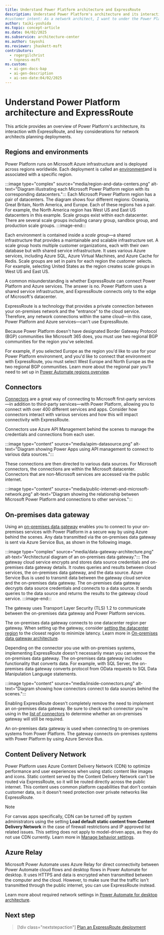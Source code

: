 ```yaml
---
title: Understand Power Platform architecture and ExpressRoute
description: Understand Power Platform's architecture and its interaction with ExpressRoute to plan secure and efficient deployments.
#customer intent: As a network architect, I want to under the Power Platform architecture in the context of ExpressRoute so that I can plan deployments effectively.
author: taiki-yoshida
ms.topic: concept-article
ms.date: 04/02/2025
ms.subservice: architecture-center
ms.author: tayoshi
ms.reviewer: jhaskett-msft
contributors:
  - rogergilchrist
  - topness-msft
ms.custom:
  - ai-gen-docs-bap
  - ai-gen-description
  - ai-seo-date:04/02/2025
---
```


# Understand Power Platform architecture and ExpressRoute

This article provides an overview of Power Platform's architecture, its interaction with ExpressRoute, and key considerations for network architects planning deployments.

## Regions and environments

Power Platform runs on Microsoft Azure infrastructure and is deployed across regions worldwide. Each deployment is called an [environment](../../../admin/environments-overview.md)and is associated with a specific region.  

:::image type="complex" source="media/region-and-data-centers.png" alt-text="Diagram illustrating each Microsoft Power Platform region with its corresponding datacenters.":::
   Each Microsoft Power Platform region has a pair of datacenters. The diagram shows four different regions: Oceania, Great Britain, North America, and Europe. Each of these regions has a pair. For example, the North America region has West US and East US datacenters in this example. Scale groups exist within each datacenter. There are several scale groups including canary group, sandbox group, and production scale groups.
:::image-end:::

Each environment is contained inside a *scale group*&mdash;a shared infrastructure that provides a maintainable and scalable infrastructure set. A scale group hosts multiple customer organizations, each with their own database but with shared service infrastructure. It uses various Azure services, including Azure SQL, Azure Virtual Machines, and Azure Cache for Redis. Scale groups are set in pairs for each region the customer selects. For example, selecting United States as the region creates scale groups in West US and East US.

A common misunderstanding is whether ExpressRoute can connect Power Platform and Azure services. The answer is no. Power Platform uses a shared service infrastructure, and ExpressRoute connects only to the edge of Microsoft's datacenter.

ExpressRoute is a technology that provides a private connection between your on-premises network and the "entrance" to the cloud service. Therefore, any network connections within the same cloud&mdash;in this case, Power Platform and Azure services&mdash;can't use ExpressRoute.

Because Power Platform doesn't have designated Border Gateway Protocol (BGP) communities like Microsoft 365 does, you must use two regional BGP communities for the region you've selected.

For example, if you selected Europe as the region you'd like to use for your Power Platform environment, and you'd like to connect that environment with ExpressRoute, you must select West Europe and North Europe as the two regional BGP communities. Learn more about the regional pair you'll need to set up in [Power Automate regions overview](/power-automate/regions-overview).

## Connectors

[Connectors](/connectors/connectors) are a great way of connecting to Microsoft first-party services&mdash;in addition to third-party services&mdash;with Power Platform, allowing you to connect with over 400 different services and apps. Consider how connectors interact with various services and how this will impact connectivity with ExpressRoute.

Connectors use Azure API Management behind the scenes to manage the credentials and connections from each user.

:::image type="content" source="media/apim-datasource.png" alt-text="Diagram showing Power Apps using API management to connect to various data sources.":::

These connections are then directed to various data sources. For Microsoft connectors, the connections are within the Microsoft datacenter. Connectors that are non-Microsoft services are accessed via the public internet.

:::image type="content" source="media/public-internet-and-microsoft-network.png" alt-text="Diagram showing the relationship between Microsoft Power Platform and connections to other services.":::

## On-premises data gateway

Using an [on-premises data gateway](/data-integration/gateway/service-gateway-onprem) enables you to connect to your on-premises services with Power Platform in a secure way by using Azure behind the scenes. Any data transmitted via the on-premises data gateway is sent via Azure Service Bus, as shown in the following image.

:::image type="complex" source="media/data-gateway-architecture.png" alt-text="Architectural diagram of an on-premises data gateway.":::
    The gateway cloud service encrypts and stores data source credentials and on-premises data gateway details. It routes queries and results between cloud services, the on-premises data gateway, and the data source. Azure Service Bus is used to transmit data between the gateway cloud service and the on-premises data gateway. The on-premises data gateway decrypts data source credentials and connects to a data source. It sends queries to the data source and returns the results to the gateway cloud service.
:::image-end:::

The gateway uses Transport Layer Security (TLS) 1.2 to communicate between the on-premises data gateway and Power Platform services.

The on-premises data gateway connects to one datacenter region per gateway. When setting up the gateway, consider [setting the datacenter region](/data-integration/gateway/service-gateway-data-region) to the closest region to minimize latency. Learn more in [On-premises data gateway architecture](/data-integration/gateway/service-gateway-onprem-indepth).

Depending on the connector you use with on-premises systems, implementing ExpressRoute doesn't necessarily mean you can remove the on-premises data gateway. The on-premises data gateway includes functionality that converts data. For example, with SQL Server, the on-premises data gateway converts protocol from OData requests to SQL Data Manipulation Language statements.

:::image type="content" source="media/inside-connectors.png" alt-text="Diagram showing how connectors connect to data sources behind the scenes.":::

Enabling ExpressRoute doesn't completely remove the need to implement an on-premises data gateway. Be sure to check each connector you're using in the [list of connectors](/power-automate/gateway-manage) to determine whether an on-premises gateway will still be required.

An on-premises data gateway is used when connecting to on-premises systems from Power Platform. The gateway connects on-premises systems with Power Platform by using Azure Service Bus.

## Content Delivery Network

Power Platform uses Azure Content Delivery Network (CDN) to optimize performance and user experiences when using static content like images and icons. Static content served by the Content Delivery Network can't be routed via ExpressRoute, so it will be routed directly across the public internet. This content uses common platform capabilities that don't contain customer data, so it doesn't need protection over private networks like ExpressRoute.  

> [!NOTE]  
> For canvas apps specifically, CDN can be turned off by system administrators using the setting **Load default static content from Content Delivery Network** in the case of firewall restrictions and IP approved list related issues. This setting does not apply to model-driven apps, as they do not use CDN currently. Learn more in [Manage behavior settings](../../../admin/settings-behavior.md).

## Azure Relay

Microsoft Power Automate uses Azure Relay for direct connectivity between Power Automate cloud flows and desktop flows in Power Automate for desktop. It uses HTTPS and data is encrypted when transmitted between the computer and the cloud. However, to make sure that the traffic isn't transmitted through the public internet, you can use ExpressRoute instead.

Learn more about required network settings in [Power Automate for desktop architecture](/power-automate/desktop-flows/pad-architecture).

## Next step

> [!div class="nextstepaction"]
> [Plan an ExpressRoute deployment](planning-expressroute.md)